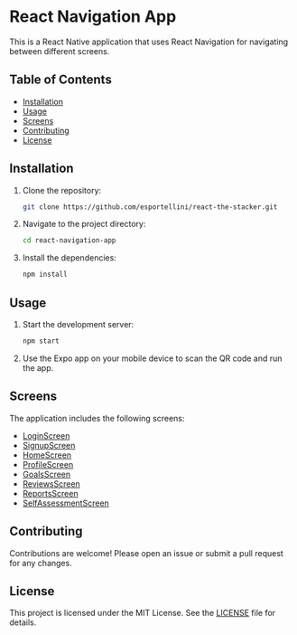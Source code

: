 # React Navigation App

This is a React Native application that uses React Navigation for navigating between different screens.

## Table of Contents

- [Installation](#installation)
- [Usage](#usage)
- [Screens](#screens)
- [Contributing](#contributing)
- [License](#license)

## Installation

1. Clone the repository:
    ```sh
    git clone https://github.com/esportellini/react-the-stacker.git
    ```
2. Navigate to the project directory:
    ```sh
    cd react-navigation-app
    ```
3. Install the dependencies:
    ```sh
    npm install
    ```

## Usage

1. Start the development server:
    ```sh
    npm start
    ```
2. Use the Expo app on your mobile device to scan the QR code and run the app.

## Screens

The application includes the following screens:

- [LoginScreen](screens/LoginScreen.js)
- [SignupScreen](screens/SignupScreen.js)
- [HomeScreen](screens/HomeScreen.js)
- [ProfileScreen](screens/ProfileScreen.js)
- [GoalsScreen](screens/GoalsScreen.js)
- [ReviewsScreen](screens/ReviewsScreen.js)
- [ReportsScreen](screens/ReportsScreen.js)
- [SelfAssessmentScreen](screens/SelfAssessmentScreen.js)

## Contributing

Contributions are welcome! Please open an issue or submit a pull request for any changes.

## License

This project is licensed under the MIT License. See the [LICENSE](LICENSE) file for details.
